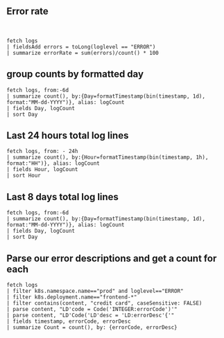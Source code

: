 
## Error rate
​
```
fetch logs
| fieldsAdd errors = toLong(loglevel == "ERROR")
| summarize errorRate = sum(errors)/count() * 100
```

## group counts by formatted day

```
fetch logs, from:-6d
| summarize count(), by:{Day=formatTimestamp(bin(timestamp, 1d), format:"MM-dd-YYYY")}, alias: logCount
| fields Day, logCount
| sort Day
```

## Last 24 hours total log lines
```
fetch logs, from: - 24h
| summarize count(), by:{Hour=formatTimestamp(bin(timestamp, 1h), format:"HH")}, alias: logCount
| fields Hour, logCount
| sort Hour
```

## Last 8 days total log lines
```
fetch logs, from:-6d
| summarize count(), by:{Day=formatTimestamp(bin(timestamp, 1d), format:"MM-dd-YYYY")}, alias: logCount
| fields Day, logCount
| sort Day
```

## Parse our error descriptions and get a count for each
```
fetch logs
| filter k8s.namespace.name=="prod" and loglevel=="ERROR"
| filter k8s.deployment.name=="frontend-*"
| filter contains(content, "credit card", caseSensitive: FALSE)
| parse content, "LD'code = Code('INTEGER:errorCode')'"
| parse content, "LD'Code('LD'desc = 'LD:errorDesc'{'"
| fields timestamp, errorCode, errorDesc
| summarize Count = count(), by: {errorCode, errorDesc}
```